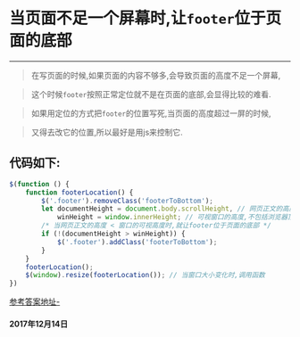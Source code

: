 # 当页面不足一个屏幕时,让`footer`位于页面的底部
---
> 在写页面的时候,如果页面的内容不够多,会导致页面的高度不足一个屏幕,

> 这个时候`footer`按照正常定位就不是在页面的底部,会显得比较的难看.  

> 如果用定位的方式把`footer`的位置写死,当页面的高度超过一屏的时候,

> 又得去改它的位置,所以最好是用js来控制它.

## 代码如下:

```javascript
$(function () {
    function footerLocation() {
        $('.footer').removeClass('footerToBottom');
        let documentHeight = document.body.scrollHeight, // 网页正文的高度
            winHeight = window.innerHeight; // 可视窗口的高度,不包括浏览器顶部工具栏
        /* 当网页正文的高度 < 窗口的可视高度时,就让footer位于页面的底部 */
        if (!(documentHeight > winHeight)) {
            $('.footer').addClass('footerToBottom');
        }
    }
    footerLocation();
    $(window).resize(footerLocation()); // 当窗口大小变化时,调用函数
})
```


[参考答案地址-](https://segmentfault.com/a/1190000004453249)

#### 2017年12月14日

